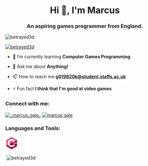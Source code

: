 <h1 align="center">Hi 👋, I'm Marcus</h1>
<h3 align="center">An aspiring games programmer from England.</h3>

<p align="left"> <img src="https://komarev.com/ghpvc/?username=betrayed3d&label=Profile%20views&color=0e75b6&style=flat" alt="betrayed3d" /> </p>

<p align="left"> <a href="https://github.com/ryo-ma/github-profile-trophy"><img src="https://github-profile-trophy.vercel.app/?username=betrayed3d" alt="betrayed3d" /></a> </p>

- 🌱 I’m currently learning **Computer Games Programming**

- 💬 Ask me about **Anything!**

- 📫 How to reach me **g019820k@student.staffs.ac.uk**

- ⚡ Fun fact **I think that I'm good at video games**

<h3 align="left">Connect with me:</h3>
<p align="left">
<a href="https://twitter.com/_marcus_gale_" target="blank"><img align="center" src="https://raw.githubusercontent.com/rahuldkjain/github-profile-readme-generator/master/src/images/icons/Social/twitter.svg" alt="_marcus_gale_" height="30" width="40" /></a>
<a href="https://linkedin.com/in/marcus gale" target="blank"><img align="center" src="https://raw.githubusercontent.com/rahuldkjain/github-profile-readme-generator/master/src/images/icons/Social/linked-in-alt.svg" alt="marcus gale" height="30" width="40" /></a>
</p>

<h3 align="left">Languages and Tools:</h3>
<p align="left"> <a href="https://www.w3schools.com/cpp/" target="_blank" rel="noreferrer"> <img src="https://raw.githubusercontent.com/devicons/devicon/master/icons/cplusplus/cplusplus-original.svg" alt="cplusplus" width="40" height="40"/> </a> </p>

<p>&nbsp;<img align="center" src="https://github-readme-stats.vercel.app/api?username=betrayed3d&show_icons=true&locale=en" alt="betrayed3d" /></p>

